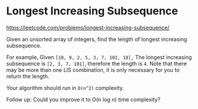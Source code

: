 # Longest Increasing Subsequence

https://leetcode.com/problems/longest-increasing-subsequence/

Given an unsorted array of integers, find the length of longest increasing subsequence.

For example,
Given ```[10, 9, 2, 5, 3, 7, 101, 18],```
The longest increasing subsequence is ```[2, 3, 7, 101]```, therefore the length is ```4```. Note that there may be more than one LIS combination, it is only necessary for you to return the length.

Your algorithm should run in ```O(n^2)``` complexity.

Follow up: Could you improve it to O(n log n) time complexity?
